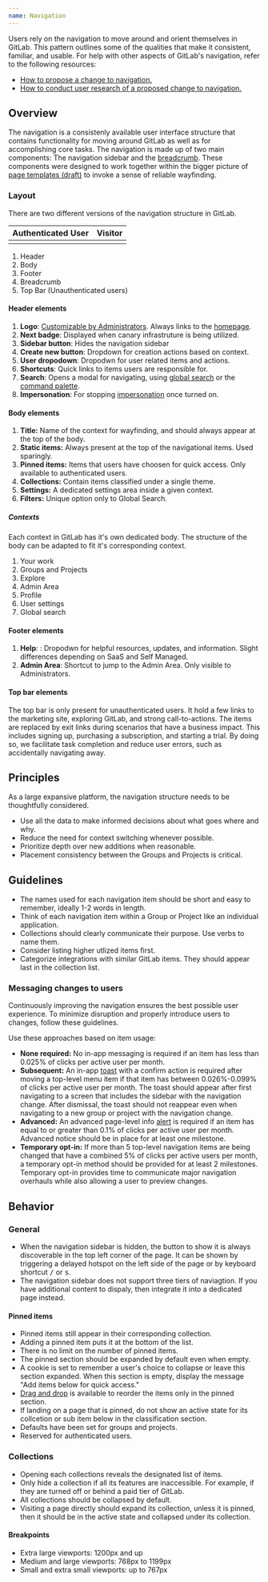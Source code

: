 ```yaml
---
name: Navigation
---
```


Users rely on the navigation to move around and orient themselves in GitLab. This pattern outlines some of the qualities that make it consistent, familiar, and usable. For help with other aspects of GitLab's navigation, refer to the following resources:

- [How to propose a change to navigation.](https://about.gitlab.com/handbook/product/ux/navigation/)
- [How to conduct user research of a proposed change to navigation.](https://about.gitlab.com/handbook/product/ux/ux-research/evaluating-navigation/)

## Overview

The navigation is a consistenly available user interface structure that contains functionality for moving around GitLab as well as for accomplishing core tasks. The navigation is made up of two main components: The navigation sidebar and the [breadcrumb](contents/components/breadcrumb). These components were designed to work together within the bigger picture of [page templates (draft)](https://gitlab.com/gitlab-org/gitlab-services/design.gitlab.com/-/issues/1556) to invoke a sense of reliable wayfinding. 

### Layout

There are two different versions of the navigation structure in GitLab.

| Authenticated User | Visitor |
| ------------------ | ------- |
| <figure-img alt="Navigation layout" label="A layout of the navigation structure" src="/img/navigation-layout.svg"></figure-img> | <figure-img alt="Navigation layout" label="A layout of the navigation structure" src="/img/navigation-layout-visitor.svg"></figure-img> |

1. Header
1. Body
1. Footer
1. Breadcrumb
1. Top Bar (Unauthenticated users)

#### Header elements

1. **Logo**: [Customizable by Administrators](https://docs.gitlab.com/ee/administration/appearance.html#customize-your-homepage-button). Always links to the [homepage](https://docs.gitlab.com/ee/user/profile/preferences.html#choose-your-homepage).
1. **Next badge**: Displayed when canary infrastruture is being utilized.
1. **Sidebar button**: Hides the navigation sidebar
1. **Create new button**: Dropdown for creation actions based on context.
1. **User dropodown**: Dropodwn for user related items and actions.
1. **Shortcuts**: Quick links to items users are responsible for.
1. **Search**: Opens a modal for navigating, using [global search](https://docs.gitlab.com/ee/user/search/) or the [command palette](https://docs.gitlab.com/ee/user/search/command_palette.html#open-the-command-palette).
1. **Impersonation**: For stopping [impersonation](https://docs.gitlab.com/ee/administration/admin_area.html#user-impersonation) once turned on.

#### Body elements

1. **Title:** Name of the context for wayfinding, and should always appear at the top of the body.
1. **Static items:** Always present at the top of the navigational items. Used sparingly.
1. **Pinned items:** Items that users have choosen for quick access. Only available to authenticated users.
1. **Collections:** Contain items classified under a single theme.
1. **Settings:** A dedicated settings area inside a given context.
1. **Filters:** Unique option only to Global Search.

##### Contexts

Each context in GitLab has it's own dedicated body. The structure of the body can be adapted to fit it's corresponding context.

1. Your work
1. Groups and Projects
1. Explore
1. Admin Area
1. Profile
1. User settings
1. Global search

#### Footer elements

1. **Help**: : Dropodwn for helpful resources, updates, and information. Slight differences depending on SaaS and Self Managed.
1. **Admin Area**: Shortcut to jump to the Admin Area. Only visible to Administrators.

#### Top bar elements

The top bar is only present for unauthenticated users. It hold a few links to the marketing site, exploring GitLab, and strong call-to-actions. The items are replaced by exit links during scenarios that have a business impact. This includes signing up, purchasing a subscription, and starting a trial. By doing so, we facilitate task completion and reduce user errors, such as accidentally navigating away.

## Principles

As a large expansive platform, the navigation structure needs to be thoughtfully considered. 

- Use all the data to make informed decisions about what goes where and why.
- Reduce the need for context switching whenever possible.
- Prioritize depth over new additions when reasonable.
- Placement consistency between the Groups and Projects is critical.


## Guidelines

- The names used for each navigation item should be short and easy to remember, ideally 1-2 words in length.
- Think of each navigation item within a Group or Project like an individual application.
- Collections should clearly communicate their purpose. Use verbs to name them.
- Consider listing higher utlized items first.
- Categorize integrations with similar GitLab items. They should appear last in the collection list.

### Messaging changes to users

Continuously improving the navigation ensures the best possible user experience. To minimize disruption and properly introduce users to changes, follow these guidelines.

Use these approaches based on item usage:

- **None required:** No in-app messaging is required if an item has less than 0.025% of clicks per active user per month.
- **Subsequent:** An in-app [toast](/components/toast) with a confirm action is required after moving a top-level menu item if that item has between 0.026%-0.099% of clicks per active user per month. The toast should appear after first navigating to a screen that includes the sidebar with the navigation change. After dismissal, the toast should not reappear even when navigating to a new group or project with the navigation change.
- **Advanced:** An advanced page-level info [alert](/components/alert) is required if an item has equal to or greater than 0.1% of clicks per active user per month. Advanced notice should be in place for at least one milestone.
- **Temporary opt-in:** If more than 5 top-level navigation items are being changed that have a combined 5% of clicks per active users per month, a temporary opt-in method should be provided for at least 2 milestones. Temporary opt-in provides time to communicate major navigation overhauls while also allowing a user to preview changes.

## Behavior 

### General

- When the navigation sidebar is hidden, the button to show it is always discoverable in the top left corner of the page. It can be shown by triggering a delayed hotspot on the left side of the page or by keyboard shortcut <kbd>/</kbd> or <kbd>s</kbd>.
- The navigation sidebar does not support three tiers of naviagtion. If you have additional content to dispaly, then integrate it into a dedicated page instead.

#### Pinned items

- Pinned items still appear in their corresponding collection. 
- Adding a pinned item puts it at the bottom of the list. 
- There is no limit on the number of pinned items. 
- The pinned section should be expanded by default even when empty. 
- A cookie is set to remember a user's choice to collapse or leave this section expanded. When this section is empty, display the message "Add items below for quick access."
- [Drag and drop](https://design.gitlab.com/usability/drag-and-drop) is available to reorder the items only in the pinned section. 
- If landing on a page that is pinned, do not show an active state for its collcetion or sub item below in the classification section.
- Defaults have been set for groups and projects.
- Reserved for authenticated users.

### Collections

- Opening each collections reveals the designated list of items. 
- Only hide a collection if all its features are inaccessible. For example, if they are turned off or behind a paid tier of GitLab. 
- All collections should be collapsed by default. 
- Visiting a page directly should expand its collection, unless it is pinned, then it should be in the active state and collapsed under its collection.

#### Breakpoints

- Extra large viewports: 1200px and up
- Medium and large viewports: 768px to 1199px
- Small and extra small viewports: up to 767px




